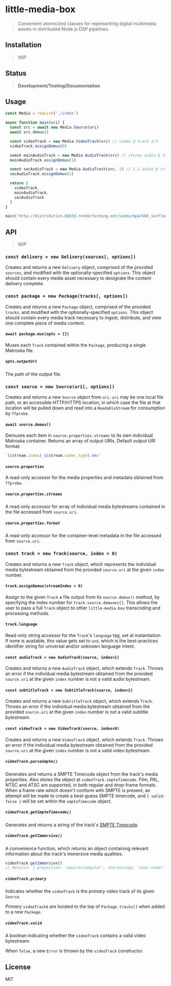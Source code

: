 little-media-box
==========

> Convenient atomicized classes for representing digital multimedia assets
> in distributed Node.js DSP pipelines.

## Installation

> WIP

## Status

> **Development/Testing/Documentation**

## Usage

```js
const Media = require('./index')

async function main(uri) {
  const src = await new Media.Source(uri)
  await src.demux()

  const videoTrack = new Media.VideoTrack(src) // video @ track 1/3
  videoTrack.assignDemux(0)

  const mainAudioTrack = new Media.AudioTrack(src) // stereo audio @ track 2/3
  mainAudioTrack.assignDemux(1)

  const secAudioTrack = new Media.AudioTrack(src, 2) // 5.1 audio @ track 3/3
  secAudioTrack.assignDemux(2)

  return [
    videoTrack,
    mainAudioTrack,
    secAudioTrack
  ]
}

main('http://distribution.bbb3d.renderfarming.net/video/mp4/bbb_sunflower_1080p_60fps_normal.mp4')
```

## API

> WIP

### `const delivery = new Delivery(sources[, options])`

Creates and returns a new `Delivery` object, comprised of the provided
`sources`, and modified with the optionally-specified `options`. This object
should contain every media asset necessary to designate the content delivery
complete.

### `const package = new Package(tracks[, options])`

Creates and returns a new `Package` object, comprised of the provided
`tracks`, and modified with the optionally-specified `options`. This object
should contain every media track necessary to ingest, distribute, and view
one complete piece of media content.

#### `await package.mux(opts = {})`

Muxes each `Track` contained within the `Package`, producing a single Matroska
file.

##### `opts.outputUrl`

The path of the output file.

### `const source = new Source(uri[, options])`

Creates and returns a new `Source` object from `uri`. `uri` may be one local
file path, or an accessible HTTP/HTTPS location, in which case the file at that
location will be pulled down and read into a `ReadableStream` for consumption
by `ffprobe`.

#### `await source.demux()`

Demuxes each item in `source.properties.streams` to its own individual Matroska
container. Returns an array of output URIs. Default output URI format:

```js
`${stream.index}_${stream.codec_type}.mkv`
```

#### `source.properties`

A read-only accessor for the media properties and metadata obtained from
`ffprobe`.

##### `source.properties.streams`

A read-only accessor for array of individual media bytestreams contained in the
file accessed from `source.uri`.

##### `source.properties.format`

A read-only accessor for the container-level metadata in the file accessed from
`source.uri`.

### `const track = new Track(source, index = 0)`

Creates and returns a new `Track` object, which represents the individual media
bytestream obtained from the provided `source.uri` at the given `index` number.

#### `track.assignDemux(streamIndex = 0)`

Assign to the given `Track` a file output from its `source.demux()` method, by
specifying the index number for `track.source.demuxes[]`. This allows the user
to pass a full `Track` object to other `little-media-box` transcoding and
processing methods.

#### `track.language`

Read-only string accessor for the `Track`'s `language` tag, set at instantiation.
If none is available, this value gets set to `und`, which is the best-practices
identifier string for universal and/or unknown language intent.

#### `const audioTrack = new AudioTrack(source, index=1)`

Creates and returns a new `AudioTrack` object, which extends `Track`. Throws an
error if the individual media bytestream obtained from the provided `source.uri`
at the given `index` number is not a valid audio bytestream.

#### `const subtitleTrack = new SubtitleTrack(source, index=2)`

Creates and returns a new `SubtitleTrack` object, which extends `Track`. Throws an
error if the individual media bytestream obtained from the provided `source.uri`
at the given `index` number is not a valid subtitle bytestream.

#### `const videoTrack = new VideoTrack(source, index=0)`

Creates and returns a new `VideoTrack` object, which extends `Track`. Throws an
error if the individual media bytestream obtained from the provided `source.uri`
at the given `index` number is not a valid video bytestream.

##### `videoTrack.parseSmpte()`

Generates and returns a SMPTE Timecode object from the track's media properties.
Also stores the object at `videoTrack.smpteTimecode`. Film, PAL, NTSC and ATSC
are supported, in both regular and drop-frame formats. When a frame rate which
doesn't conform with SMPTE is present, an attempt will be made to create a 
best-guess SMPTE timecode, and `{ valid: false }` will be set within the
`smpteTimecode` object.

##### `videoTrack.getSmpteTimecode()`

Generates and returns a string of the track's
[SMPTE Timecode](https://en.wikipedia.org/wiki/SMPTE_timecode).

##### `videoTrack.getImmersive()`

A convenience function, which returns an object containing relevant information
about the track's immersive media qualities.

```js
videoTrack.getImmersive()
// Returns: { projection: 'equirectangular', stereoscopy: 'over-under' }
```

##### `videoTrack.primary`

Indicates whether the `videoTrack` is the *primary* video track of its given `Source`.

*Primary* `videoTrack`s are hoisted to the top of `Package.tracks[]` when added
to a new `Package`.

##### `videoTrack.valid`

A boolean indicating whether the `videoTrack` contains a valid video bytestream.

When `false`, a new `Error` is thrown by the `videoTrack` constructor.

## License

MIT
